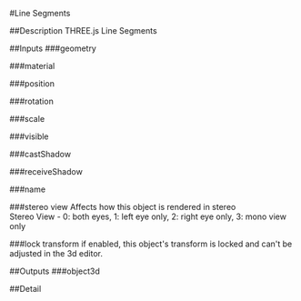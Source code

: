 #Line Segments

##Description
THREE.js Line Segments

##Inputs
###geometry


###material


###position


###rotation


###scale


###visible


###castShadow


###receiveShadow


###name


###stereo view
Affects how this object is rendered in stereo  
Stereo View - 0: both eyes, 1: left eye only, 2: right eye only, 3: mono view only

###lock transform
if enabled, this object's transform is locked and can't be adjusted in the 3d editor.

##Outputs
###object3d


##Detail

